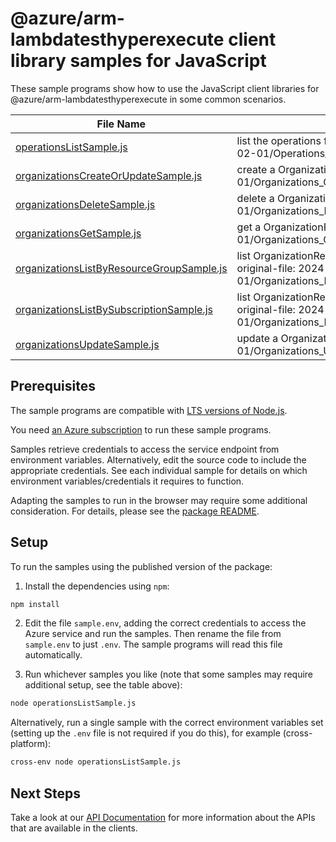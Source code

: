 # @azure/arm-lambdatesthyperexecute client library samples for JavaScript

These sample programs show how to use the JavaScript client libraries for @azure/arm-lambdatesthyperexecute in some common scenarios.

| **File Name**                                                                       | **Description**                                                                                                                            |
| ----------------------------------------------------------------------------------- | ------------------------------------------------------------------------------------------------------------------------------------------ |
| [operationsListSample.js][operationslistsample]                                     | list the operations for the provider x-ms-original-file: 2024-02-01/Operations_List_MaximumSet_Gen.json                                    |
| [organizationsCreateOrUpdateSample.js][organizationscreateorupdatesample]           | create a OrganizationResource x-ms-original-file: 2024-02-01/Organizations_CreateOrUpdate_MaximumSet_Gen.json                              |
| [organizationsDeleteSample.js][organizationsdeletesample]                           | delete a OrganizationResource x-ms-original-file: 2024-02-01/Organizations_Delete_MaximumSet_Gen.json                                      |
| [organizationsGetSample.js][organizationsgetsample]                                 | get a OrganizationResource x-ms-original-file: 2024-02-01/Organizations_Get_MaximumSet_Gen.json                                            |
| [organizationsListByResourceGroupSample.js][organizationslistbyresourcegroupsample] | list OrganizationResource resources by resource group x-ms-original-file: 2024-02-01/Organizations_ListByResourceGroup_MaximumSet_Gen.json |
| [organizationsListBySubscriptionSample.js][organizationslistbysubscriptionsample]   | list OrganizationResource resources by subscription ID x-ms-original-file: 2024-02-01/Organizations_ListBySubscription_MaximumSet_Gen.json |
| [organizationsUpdateSample.js][organizationsupdatesample]                           | update a OrganizationResource x-ms-original-file: 2024-02-01/Organizations_Update_MaximumSet_Gen.json                                      |

## Prerequisites

The sample programs are compatible with [LTS versions of Node.js](https://github.com/nodejs/release#release-schedule).

You need [an Azure subscription][freesub] to run these sample programs.

Samples retrieve credentials to access the service endpoint from environment variables. Alternatively, edit the source code to include the appropriate credentials. See each individual sample for details on which environment variables/credentials it requires to function.

Adapting the samples to run in the browser may require some additional consideration. For details, please see the [package README][package].

## Setup

To run the samples using the published version of the package:

1. Install the dependencies using `npm`:

```bash
npm install
```

2. Edit the file `sample.env`, adding the correct credentials to access the Azure service and run the samples. Then rename the file from `sample.env` to just `.env`. The sample programs will read this file automatically.

3. Run whichever samples you like (note that some samples may require additional setup, see the table above):

```bash
node operationsListSample.js
```

Alternatively, run a single sample with the correct environment variables set (setting up the `.env` file is not required if you do this), for example (cross-platform):

```bash
cross-env node operationsListSample.js
```

## Next Steps

Take a look at our [API Documentation][apiref] for more information about the APIs that are available in the clients.

[operationslistsample]: https://github.com/Azure/azure-sdk-for-js/blob/main/sdk/lambdatesthyperexecute/arm-lambdatesthyperexecute/samples/v1/javascript/operationsListSample.js
[organizationscreateorupdatesample]: https://github.com/Azure/azure-sdk-for-js/blob/main/sdk/lambdatesthyperexecute/arm-lambdatesthyperexecute/samples/v1/javascript/organizationsCreateOrUpdateSample.js
[organizationsdeletesample]: https://github.com/Azure/azure-sdk-for-js/blob/main/sdk/lambdatesthyperexecute/arm-lambdatesthyperexecute/samples/v1/javascript/organizationsDeleteSample.js
[organizationsgetsample]: https://github.com/Azure/azure-sdk-for-js/blob/main/sdk/lambdatesthyperexecute/arm-lambdatesthyperexecute/samples/v1/javascript/organizationsGetSample.js
[organizationslistbyresourcegroupsample]: https://github.com/Azure/azure-sdk-for-js/blob/main/sdk/lambdatesthyperexecute/arm-lambdatesthyperexecute/samples/v1/javascript/organizationsListByResourceGroupSample.js
[organizationslistbysubscriptionsample]: https://github.com/Azure/azure-sdk-for-js/blob/main/sdk/lambdatesthyperexecute/arm-lambdatesthyperexecute/samples/v1/javascript/organizationsListBySubscriptionSample.js
[organizationsupdatesample]: https://github.com/Azure/azure-sdk-for-js/blob/main/sdk/lambdatesthyperexecute/arm-lambdatesthyperexecute/samples/v1/javascript/organizationsUpdateSample.js
[apiref]: https://learn.microsoft.com/javascript/api/@azure/arm-lambdatesthyperexecute?view=azure-node-preview
[freesub]: https://azure.microsoft.com/free/
[package]: https://github.com/Azure/azure-sdk-for-js/tree/main/sdk/lambdatesthyperexecute/arm-lambdatesthyperexecute/README.md
